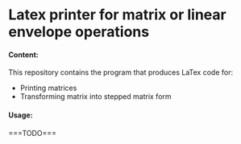 # Latex printer for matrix or linear envelope operations
#### Content:
This repository contains the program that produces LaTex code for:
* Printing matrices
* Transforming matrix into stepped matrix form

#### Usage:
===TODO===
